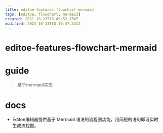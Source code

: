 ```yaml
---
title: editoe-features-flowchart-mermaid
tags: [editoe, flowchart, mermaid]
created: 2021-10-23T18:09:52.150Z
modified: 2021-10-23T18:10:47.531Z
---
```


# editoe-features-flowchart-mermaid

# guide

> 基于mermaid实现

# docs
- Editoe编辑器提供基于 Mermaid 语法的流程图功能，用简短的语句即可实时生成流程图。

